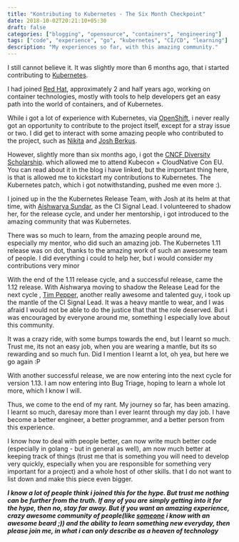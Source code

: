 ```yaml
---
title: "Kontributing to Kubernetes - The Six Month Checkpoint"
date: 2018-10-02T20:21:10+05:30
draft: false
categories: ["blogging", "opensource", "containers", "engineering"]
tags: ["code", "experience", "go", "kubernetes", "CI/CD", "learning"]
description: "My experiences so far, with this amazing community."
---
```


I still cannot believe it. It was slightly more than 6 months ago, that i started contributing to [Kubernetes](https://kubernetes.io/).

I had joined [Red Hat](https://www.redhat.com/en), approximately 2 and half years ago, working on container technologies, mostly with tools to help developers get an easy path into the world of containers, and of 
Kubernetes.

While i got a lot of experience with Kubernetes, via [OpenShift](https://www.okd.io/), i never really got an opportunity to contribute to the project itself, except for a stray issue or two. I did get to interact with some amazing people who contributed to the project, such as [Nikita](https://twitter.com/TheNikhita) and [Josh Berkus](https://twitter.com/fuzzychef).

However, slightly more than six months ago, i got the [CNCF Diversity Scholarship](https://www.cncf.io/blog/2018/06/06/diversity-scholarship-series-thoughts-on-kubecon-europe/). which allowed me to attend Kubecon + CloudNative Con EU. You can read about it in the blog i have linked, but the important thing here, is that is allowed me to kickstart my contributions to Kubernetes. The Kubernetes patch, which i got notwithstanding, pushed me even more :). 

I joined up in the the Kubernetes Release Team, with Josh at its helm at that time, with [Aishwarya Sundar](https://www.linkedin.com/in/aishwarya-sundar-1083768/), as the CI Signal Lead. I volunteered to shadow her, for the release cycle, and under her mentorship, i got introduced to the amazing community that was Kubernetes. 

There was so much to learn, from the amazing people around me, especially my mentor, who did such an amazing job.  The Kubernetes 1.11 release was on dot, thanks to the amazing work of such an awesome team of people. I did everything i could to help her, but i would consider my contributions very minor

With the end of the 1.11 release cycle, and a successful release, came the 1.12 release. With Aishwarya moving to shadow the Release Lead for the next cycle , [Tim Pepper](https://twitter.com/pythomit), another really awesome and talented guy, i took up the mantle of the CI Signal Lead. It was a heavy mantle to wear, and I was afraid I would not be able to do the justice that that the role deserved. But i was encouraged by everyone around me, something I especially love about this community. 

It was a crazy ride, with some bumps towards the end, but I learnt so much.  Trust me, its not an easy job, when you are wearing a mantle, but its so rewarding and so much fun. Did I mention I learnt a lot, oh yea, but here we go again :P

With another successful release, we are now entering into the next cycle for version 1.13. I am now entering into Bug Triage, hoping to learn a whole lot more, which I know I will.

Thus, we come to the end of my rant. My journey so far, has been amazing. I learnt so much, daresay more than I ever learnt through my day job. I have become a better engineer, a better programmer, and a better person from this experience.

I know how to deal with people better, can now write much better code (especially in golang - but in general as well), am now much better at keeping track of things (trust me that is something you will need to develop very quickly, especially when you are responsible for something very important for a project) and a whole host of other skills. that I do not want to list down and make this piece even bigger.

***I know a lot of people think i joined this for  the hype. But trust me nothing can be further from the truth. If any of you are simply getting into it for the hype, then no, stay far away. But if you want an amazing experience, crazy awesome community of people(like [someone](https://twitter.com/spiffxp) i know with an awesome beard ;)) and the ability to learn something new everyday, then please join me, in what i can only describe as a heaven of technology***


